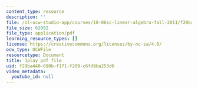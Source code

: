```yaml
---
content_type: resource
description: ''
file: /ol-ocw-studio-app/courses/18-06sc-linear-algebra-fall-2011/f29ba440690bf171f209c6fd9ba253d6_QuZL5IKpO_U.pdf
file_size: 62082
file_type: application/pdf
learning_resource_types: []
license: https://creativecommons.org/licenses/by-nc-sa/4.0/
ocw_type: OCWFile
resourcetype: Document
title: 3play pdf file
uid: f29ba440-690b-f171-f209-c6fd9ba253d6
video_metadata:
  youtube_id: null
---
```

